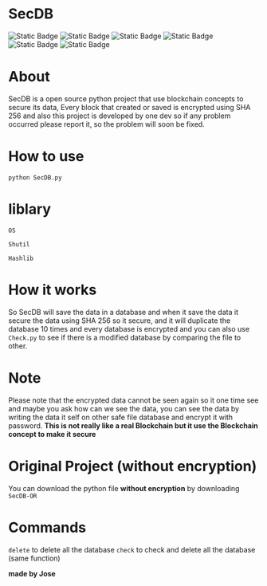 # SecDB


<img alt="Static Badge" src="https://img.shields.io/badge/SecDB-Python-blue"> <img alt="Static Badge" src="https://img.shields.io/badge/Python-Tools-green">
<img alt="Static Badge" src="https://img.shields.io/badge/SHA-256-white">
<img alt="Static Badge" src="https://img.shields.io/badge/License-MIT-black">
<img alt="Static Badge" src="https://img.shields.io/badge/Status-Beta-orange">
<img alt="Static Badge" src="https://img.shields.io/badge/Block-Chain-yellow">

# About

SecDB is a open source python project that use blockchain concepts to secure its data, Every block that created or saved is encrypted using SHA 256 and also this project is developed by one dev so if any problem occurred please report it, so the problem will soon be fixed.

# How to use

`python SecDB.py`

# liblary

`OS`

`Shutil`

`Hashlib`

# How it works

So SecDB will save the data in a database and when it save the data it secure the data using SHA 256 so it secure, and it will duplicate the database 10 times and every database is encrypted and you can also use `Check.py` to see if there is a modified database by comparing the file to other.

# Note

Please note that the encrypted data cannot be seen again so it one time see and maybe you ask how can we see the data, you can see the data by writing the data it self on other safe file database and encrypt it with password. **This is not really like a real Blockchain but it use the Blockchain concept to make it secure**

# Original Project (without encryption)

You can download the python file **without encryption** by downloading `SecDB-OR`

# Commands

`delete` to delete all the database
`check` to check and delete all the database (same function)

**made by Jose**




